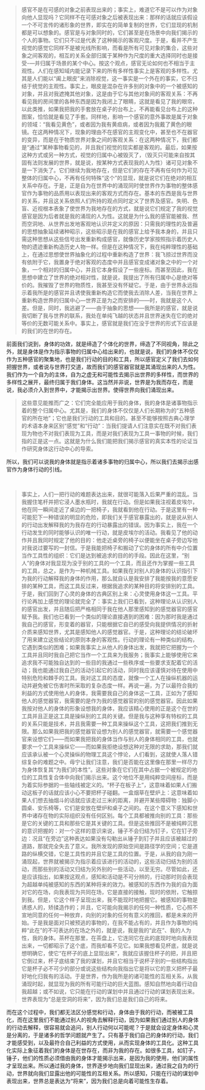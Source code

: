 <blockquote data-pid="etyzGY-q">感官不是在可感的对象之前表现出来的；事实上，难道它不是可以作为对象向他人显现吗？它同样不在可感对象之后被表现出来：那样的话就应该假设一个不可言传的诸形象的世界，即实在的简单复制的世界，它们显现的机制都是可以想象的。感官是与对象同时的，它们甚至是在场景中向我们揭示的个人的事物。它们只不过是代表了这种揭示的客观尺度。于是，看并不产生视觉的感觉它同样不是被光线所影响，而看是所有可见对象的集合，这些对象之间客观的，相互的关系全部归属于某种作为尺度的重大选择同时也是接受-—并归属于场景的某个中心。按这个观点，感官无论如何也不相当于主观性。人们在感知域内能记录下来的所有多样性事实上是客观的多样性。尤其是人们能以“阖上眼皮”来消除视觉，这一事实是一个外在的事实，它不归结于统觉的主观性。事实上，眼皮是混杂在许多别的对象中的一个被感知的对象，并且对我遮掩其他对象，这是由于它与其他对象间的客观关系：不再看见我的房间里的各种东西是因为我闭上了眼睛，这就是看见了我的眼帘，以此类推，如果我把我的手套放在桌子的台布上，不再能看见台布上的这种图案，恰恰就是看见了手套。同样地，影响一个感官的意外事故是属于对象的领域：“我看见黄色”，或者因为我有黄疸病，或者因为我戴了黄色的眼镜。在这两种情况下，现象的理由不在感官的主观变化中，甚至也不在器官的变异，而是在于物质世界对象之间的客观关系：在这两种情况下，我们都是“通过”某种事物看见的，并且我们视觉的现实都是客观的。最后，如果按这种方式或另一种方式，视觉的归属中心被毁灭了，（毁灭只可能来自按其固有法则发展的世界，就是说，按某种方式表现我的人为性）诸可见对象不是一下消失了。它们继续为我地存在，但是它们的存在不再有任何作为可见整体的归属中心，不再有任何特殊“这个”的显现，就是说它们在绝对的相互关系中存在。于是，正是自为在世界中的涌现同时使世界作为事物的整体感官作为事物的品质用以表现出来的客观方式而存在。基本的东西是我与世界的关系，并且这关系依照人们所持的观点同时定义了世界及感官。失明、色盲、近视根本表象了使世界为我地存在的方式，就是说它们规定了我的视觉感官是因为后者就是我的涌现的人为性。这就是为什么我的感官能被我、然而空洞地、从世界出发地客观地认识并定义的原因：只需我的理性的及普遍的思想抽象延续诸种昭示，这些昭示是在我的感官上给予我本身的，并且只需这种思想从这些信号出发重新构成感官，就像历史学家按照指示着历史人物的遗迹重新构造历史人物一样。但是在这种情况下，我在纯粹理性的基础上，在通过思想使世界抽象化的过程中重新构造了世界：我飞掠过世界而没有依附于它，我置身于绝对客观的态度中并且感官变成诸对象之中的一个对象，一个相对的归属中心，并且它本身假设了一些座标。而甚至因此，我在思想中建立了世界的绝对相对性，就是说，我提出了所有归属中心是绝对等价的。我摧毁了世界的物质性，我甚至没有怀疑它。于是，由于世界永远指示着我所是的感官并且诱使我重新构造它而使我去消除人差，当我在世界上重新构造世界的归属中心—世界正是为之而安排的——时，我就是这个人差。但是，同时，我逃避了——由于抽象的思想——我所是的感官，就是说我切断了我与世界的联系，我处在单纯飞越的状态并且世界迷失在它的绝对等价的无数可能关系中。事实上，感官就是我们在没于世界的形式下应该是的我们的在世的存在。</blockquote><p data-pid="Q5sUH6CU">前面我们说到，身体的功效，就是缔造了个体化的世界，缔造了不同视角，除此之外，就是身体是作为指示事物的归属中心给出来的，也就是说，我们的身体不仅仅作为五种感官的聚集地，也是我们行动的目的和工具，所以感官定义了我们去如何把握世界，或者说与世界打交道，故而我们的感官器官就是其涌现出来的人为性。我们作为一个自为的主体，自为之虚无和可能性去揭示出世界的多样性，而世界的多样性之展开，最终归属于我们身体。这当然并非说，世界是为我而存在，而是说，我必须介入到世界中，才能揭示出世界。使得世界向我们涌现出来。</p><blockquote data-pid="kOVrz83D">这些意见能推而广之：它们完全能应用于我的身体，我的身体是诸事物指示着的整个归属中心。尤其是，我们的身体不仅仅是人们长期称为的“五种感官的所在地”；它也是我们行动的工具和目的。甚至不能够按照古典心理学的术语本身来区别“感觉”和“行动”：当我们提请人们注意实在既不对我们表现为物也不对我们表现为工具，而是对我们表现为工具一事物的时候，我们指的正是这一点。这就是为什么我们能把我们揭示感官的真实本性的论证当作研究身体这行动中心的导索。</blockquote><p data-pid="thugtb0U">所以，我们可以说我的身体就是指示着诸多事物的归属中心，所以我们去揭示出感官作为身体行动的引线。</p><p><br></p><blockquote data-pid="Wg_uZNCQ">事实上，人们一把行动的难题表达出来，就很可能落入后果严重的混乱。当我握住笔杆并把它浸人墨水瓶时，我就在行动。但是如果我注视着皮埃尔，他在同一瞬间走近了桌边的一把椅子，我就看到他在行动。于是这里有一种可能犯下一种错误的明显的危险，即我们关于感官暴露出的，就是说从别人的行动出发解释我的为我存在的行动暴露出的错误。因为事实上，我在一个行动发生的同时能够认识的唯一行动，就是皮埃尔的活动。我看见了他的动作并且我同时规定了他的目的：他走近桌旁的椅子以便能坐在桌子旁边写他对我说过要写的一封信。于是我能把椅子和搬动了它的身体的所有中介位置当作工具性的组织：它们是达到被追求的目的的手段。因此在这里，“别人”的身体对我显现为没于别的工具的一个工具，而且还作为掌握一些工具的工具，总之，是作为一种机械工具。如果我在对别人的身体的认识指引下为我的行动解释我的身体的作用，那么就自认是我安排了我能按我的意愿安排的某种工具，而这工具反过来，根据我追求的某种目的将安排别的工具。于是，我们回到了心灵的身体的古典区别上来：心灵使用身体这一工具。平行论再加上感觉的理论就完全了：事实上我们已看到，这种理论从认识别人的感官出发，并且随后把严格相同于我在他人那里感知到的感觉器官的感官赋予我。我们也已看到一个类似的理论直接遇到的困难：因为那时我是通过我自己的感官，形变着的器官，只能根据它自已的感受向我提供情况的折射介质来感知世界，尤其是感知他人的感觉器官。于是，这种理论的结论破坏了用来建立这些结论的原则本身的客观性。行动的理论有一种类似的结构，它遇到类似的困难；如果我事实上从他人的身体出发，我就把它把握为一个工具并且同时我自己把它当作一个工具来为我服务；我事实上能够使用它来追求我不可能独自达到的一些目的我通过一些秩序或一些要求支配着它的活动；我也能通过我自己的活动引起它的活动，同时我应该谨慎对待在使用中特别危险和棘手的工具。我对这工具的态度，就像一个工人在操纵机器的运动并避免被它伤害时所采取的复杂态度一样。再说一遍，为了以最符合我的利益的方式使用他人的身体，我需要我自己的身体这一工具，正如为了感知他人的感觉器官，我需要的是作为我的感觉器官的别的感觉器官。因此如果我按对他人的身体的形象设想我的身体，我应该精心使用的正是这个在世的工具并且正是这工具是操纵别的工具的关键。但是我与这种享有特权的工具的关系只能是技术，并且我需要一种工具来操纵这个工具，这把我们推到无限。那么如果我把我的感觉器官设想为别人的感觉器官，就需要一个感觉器官来设想它们——而如果我把我的身体当作与别人的身体相同的工具，也就要求一个工具来操纵它——而如果我拒绝设想这种对无限的求助，那我们就应该承认被一个心灵操纵的物理工具这个悖论，人们看到，这就使人落人错综复杂的难题之中。毋宁让我们注意，我们是否能在这里像在那里一样尽力为身体恢复其“为我们的本性”。这些对象在它们在其中占据一个被规定的地位的工具性复合体中向我们揭示出来。这个地位不是用纯粹空间座标，而是为着实际参据的一些轴线被定义的。“杯子在板子上”，这意味着如果人们搬动这板子的话就应该小心不要把杯子碰翻。一盒烟草在壁炉上：这意味着如果人们想去抽烟斗的话就应该走过三米的距离，并避开某些障碍物：独脚小圆桌、安乐椅等，它们是安放在壁炉和桌子之间的。在这个意义下感知和世界中诸存在物的实际组织没有任何区别。每个工具都被推向别的工具：那些是它的关键的工具和那些它是其关键的工具。但是这些推回不是被纯粹沉思的意识把握的：对一个这样的意识来说，锤子不会归结为钉子，它在钉子旁边：况且“在旁边”这种表达如果没有勾勒出从锤子到钉子并且应该被越过的道路，那就完全失去了意义。我所发现的原始空间是路径学的空间；它是道路的纵横交错，它是工具性的并且它是工具的位置。于是，从我的自为刚一涌现起，世界就被揭示为指示着应该进行的活动的，这些活动归结为别的活动，而那些别的活动又归结为另外别的一些活动，以至无穷。尽管如此，还是应该指出，如果按这观点，感知和活动是不可分辨的，行动那时则会表现为超越单纯被感知的东西的某种将来的效力。被感知的东西作为我的自为面对它的在场，向我表现为共同在场，它是直接的接触，现时的依附，它触掠到我。但是，它这个样子呈现出来，我不能现时地把握它。被感知的事物是诱惑人的，矫揉造作的；并且，它可能向我揭示的任何一种性质，它心照不宣地同意的任何一种放弃，向别的对象的任何有意义的推回，都是未来的开始。于是我是面对只被预逃的事物的，在我不能占有的，并且作为事物的纯粹“此在”的不可表达的在场之外的，就是说，我是我的“此在”、我的人为性，我的身体。茶杯在那里，在茶盘上，它连同它在此的底现时地向我表现出来，一切都昭示了这个底，而我却看不见它。如果我想看见杯底，就是说想明确它，使它“在杯子的底上显现出来”，我就应该握住杯子的把，并且把它倒过来，杯子底结束了我的谋划，并且它相当于说杯子别的一些结构指出它是杯子必不可少的部分或说这些结构向我指出它是将以它的意义把杯子最好地化归我有的活动。于是世界，作为我所是的诸可能性的互相关系，从我涌现时起，就显现为我的所有可能行动的巨大蓝图。感知自然地向着行动自我超越；或不如说，它只能在行动的谋划中并且通过行动的谋划表现出来。世界表现为“总是空洞的将来”，因为我们总是我们自己的将来。</blockquote><p data-pid="zO4k8g43">而在这个过程中，我们都无法区分感觉和行动，身体由于我的行动，而被被工具化，而在这里我们不能通过别人的视角去解释行动，因为如果我们通过别人的身体的行动去解释，很容易就会追问，别人行动何以可能呢？于是就会设定身体和心灵是分离的，于是诸多的哲学问题就产生了。只有基于我们自己的身体的行动，我们才能感受到，以及最符合自己利益的方式使用，从而实现身体的工具化。这种工具化实际上象征着我们的身体是在世存在，而非为我的存在。如很多工具，如钉子，锤子，他们的性质必须借由我的身体才能揭示出来，是因为我的使用，他们的属性才呈现出来。所以通过我的身体，世界逐步地向我们显现出来，通过我之自为的行动，世界就向我们显露出他的可能性的互相关系。所以感知，只能在行动的谋划中表现出来，世界总是表达为“将来”，因为我们总是向着可能性生存着。</p><p></p>
